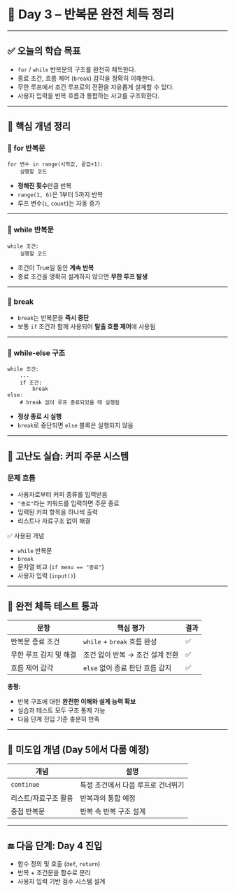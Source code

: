
# 🔁 Day 3 – 반복문 완전 체득 정리

---

## ✅ 오늘의 학습 목표

- `for` / `while` 반복문의 구조를 완전히 체득한다.
- 종료 조건, 흐름 제어 (`break`) 감각을 정확히 이해한다.
- 무한 루프에서 조건 루프로의 전환을 자유롭게 설계할 수 있다.
- 사용자 입력을 반복 흐름과 통합하는 사고를 구조화한다.

---

## 🔧 핵심 개념 정리

### 🔹 for 반복문
```
for 변수 in range(시작값, 끝값+1):
    실행할 코드
```

- **정해진 횟수**만큼 반복  
- `range(1, 6)`은 1부터 5까지 반복  
- 루프 변수(`i`, `count`)는 자동 증가

---

### 🔹 while 반복문
```
while 조건:
    실행할 코드
```

- 조건이 True일 동안 **계속 반복**
- 종료 조건을 명확히 설계하지 않으면 **무한 루프 발생**

---

### 🔹 break
- `break`는 반복문을 **즉시 중단**
- 보통 `if` 조건과 함께 사용되어 **탈출 흐름 제어**에 사용됨

---

### 🔹 while-else 구조
```
while 조건:
    ...
    if 조건:
        break
else:
    # break 없이 루프 종료되었을 때 실행됨
```

- **정상 종료 시 실행**
- `break`로 중단되면 `else` 블록은 실행되지 않음

---

## 🧪 고난도 실습: 커피 주문 시스템

### 문제 흐름

- 사용자로부터 커피 종류를 입력받음
- `"종료"`라는 키워드를 입력하면 주문 종료
- 입력된 커피 항목을 하나씩 출력
- 리스트나 자료구조 없이 해결

✅ 사용된 개념
- `while` 반복문
- `break`
- 문자열 비교 (`if menu == "종료"`)
- 사용자 입력 (`input()`)

---

## 🧠 완전 체득 테스트 통과

| 문항 | 핵심 평가 | 결과 |
|------|------------|------|
| 반복문 종료 조건 | `while` + `break` 흐름 완성 | ✅ |
| 무한 루프 감지 및 해결 | 조건 없이 반복 → 조건 설계 전환 | ✅ |
| 흐름 제어 감각 | `else` 없이 종료 판단 흐름 감지 | ✅ |

**총평:**  
- 반복 구조에 대한 **완전한 이해와 설계 능력 확보**  
- 실습과 테스트 모두 구조 통제 가능  
- 다음 단계 진입 기준 충분히 만족

---

## 🧩 미도입 개념 (Day 5에서 다룸 예정)

| 개념 | 설명 |
|------|------|
| `continue` | 특정 조건에서 다음 루프로 건너뛰기 |
| 리스트/자료구조 활용 | 반복과의 통합 예정 |
| 중첩 반복문 | 반복 속 반복 구조 설계 |

---

## 🔚 다음 단계: Day 4 진입

- 함수 정의 및 호출 (`def`, `return`)
- 반복 + 조건문을 함수로 분리
- 사용자 입력 기반 점수 시스템 설계
